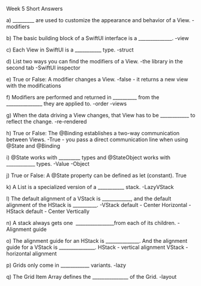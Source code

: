 Week 5 Short Answers

 a) _________ are used to customize the appearance and behavior of a View.
 -modifiers 

 b) The basic building block of a SwiftUI interface is a ______________.
 -view

 c) Each View in SwiftUI is a ___________ type.
 -struct 

 d) List two ways you can find the modifiers of a View.
 -the library in the second tab
 -SwiftUI inspector 

 e) True or False: A modifier changes a View.
 -false - it returns a new view with the modifications 

 f) Modifiers are performed and returned in __________ from the _______________ they are applied to.
 -order
 -views

 g) When the data driving a View changes, that View has to be ____________ to reflect the change.
 -re-rendered

 h) True or False: The @Binding establishes a two-way communication between Views.
 -True - you pass a direct communication line when using @State and @Binding

 i) @State works with _________ types and @StateObject works with ____________ types.
 -Value 
 -Object 

 j) True or False: A @State property can be defined as let (constant).
 True

 k) A List is a specialized version of a ___________ stack.
 -LazyVStack

 l) The default alignment of a VStack is ____________, and the default alignment of the HStack is __________.
 -VStack default - Center Horizontal 
 -HStack default - Center Vertically

 n) A stack always gets one  ________________from each of its children.
 -Alignment guide

 o) The alignment guide for an HStack is ______________. And the alignment guide for a VStack is _______________.
 HStack - vertical alignment
 VStack - horizontal alignment 

 p) Grids only come in ____________ variants.
 -lazy

 q) The Grid Item Array defines the _______________ of the Grid.
 -layout
